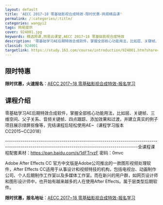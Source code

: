 ```yaml
---
layout: default
title: 'AECC 2017~18 零基础影视合成特效-限时优惠-网易精品课'
permalink: /:categories/:title/
categories: wangyi2
tags: 网易提供
cover: 924001.jpg
keywords: 精选网课,网易云课堂,AECC 2017~18 零基础影视合成特效
description: '零基础学习AE后期特效合成软件，掌握全部核心功能用法，比如层、关键帧、三维空间、父子关系、音频关键帧、四点跟踪、添加效果'
classid: 924001
targetlink: https://study.163.com/course/introduction/924001.htm?share=1&shareId=1025206652&utm_campaign=share&utm_medium=iphoneShare&utm_source=&utm_u=1025206652
---
```


## 限时特惠

**限时优惠，火速报名**：[AECC 2017~18 零基础影视合成特效-报名学习](https://study.163.com/course/introduction/924001.htm?share=1&shareId=1025206652&utm_campaign=share&utm_medium=iphoneShare&utm_source=&utm_u=1025206652)

## 课程介绍

零基础学习AE后期特效合成软件，掌握全部核心功能用法，比如层、关键帧、三维空间、父子关系、音频关键帧、四点跟踪、添加效果和过渡，并建立真实的例子项目展示绿屏抠像等，完结课程后轻松使用AE~（课程学习版本CC2015~CC2018）

--------------------------------------------------------------------------------------------------------------------------------------------------全课程课程配套素材：https://pan.baidu.com/s/1dFTrvzF 密码：0mvc



Adobe After Effects CC 官方中文版是Adobe公司推出的一款图形视频处理软件，After Effects CC适用于从事设计和视频特技的机构，包括电视台、动画制作公司、个人后期制作工作室以及多媒体工作室。而在新兴的用户群，如网页设计师和图形设计师中，也开始有越来越多的人在使用After Effects。属于层类型后期软件。

**限时优惠，报名地址**：[AECC 2017~18 零基础影视合成特效-报名学习](https://study.163.com/course/introduction/924001.htm?share=1&shareId=1025206652&utm_campaign=share&utm_medium=iphoneShare&utm_source=&utm_u=1025206652)

